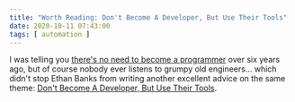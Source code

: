 ```yaml
---
title: "Worth Reading: Don't Become A Developer, But Use Their Tools"
date: 2020-10-11 07:43:00
tags: [ automation ]
---
```

I was telling you [there's no need to become a programmer](https://blog.ipspace.net/2014/06/will-network-engineers-become.html) over six years ago, but of course nobody ever listens to grumpy old engineers... which didn't stop Ethan Banks from writing another excellent advice on the same theme: [Don't Become A Developer, But Use Their Tools](https://packetpushers.net/dont-become-a-developer-but-use-their-tools/).
